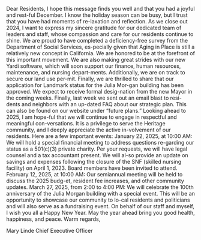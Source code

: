 Dear Residents,
I hope this message finds you well and that you had a joyful and rest-ful December. I know the holiday season can be busy, but I trust that you have had moments of re-laxation and reflection.
As we close out 2024, I want to express my sincere gratitude for our dedicated team of leaders and staff, whose compassion and care for our residents continue to shine. We are proud to have completed a deficiency-free survey from the Department of Social Services, es-pecially given that Aging in Place is still a relatively new concept in California. We are honored to be at the forefront of this important movement. We are also making great strides with our new Yardi software, which will soon support our finance, human resources, maintenance, and nursing depart-ments. Additionally, we are on track to secure our land use per-mit. Finally, we are thrilled to share that our application for Landmark status for the Julia Mor-gan building has been approved. We expect to receive formal desig-nation from the new Mayor in the coming weeks. Finally, last week we sent out an email blast to resi-dents and neighbors with an up-dated FAQ about our strategic plan. This can also be found on our website under “future plans.”
Looking ahead to 2025, I am hope-ful that we will continue to engage in respectful and meaningful con-versations. It is a privilege to serve the Heritage community, and I deeply appreciate the active in-volvement of our residents.
Here are a few important events:
January 22, 2025, at 10:00 AM: We will hold a special financial meeting to address questions re-garding our status as a 501(c)(3) private charity. Per your requests, we will have legal counsel and a tax accountant present. We will al-so provide an update on savings and expenses following the closure of the SNF (skilled nursing facility) on April 1, 2023. Board members have been invited to attend.
February 12, 2025, at 10:00 AM: Our semiannual meeting will be held to discuss the 2025 budg-et, resident fee increases, and other community updates.
March 27, 2025, from 2:00 to 4:00 PM: We will celebrate the 100th anniversary of the Julia Morgan building with a special event. This will be an opportunity to showcase our community to lo-cal residents and politicians and will also serve as a fundraising event.
On behalf of our staff and myself, I wish you all a Happy New Year. May the year ahead bring you good health, happiness, and peace.
Warm regards,

Mary Linde
Chief Executive Officer
